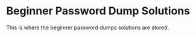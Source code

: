 # Beginner Password Dump Solutions  

This is where the beginner password dumps solutions are stored.  

